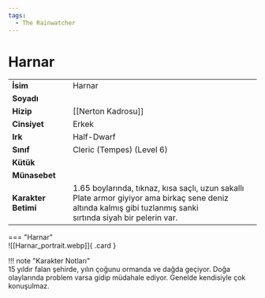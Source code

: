 ```yaml
---
tags:
  - The Rainwatcher
---  
```

# Harnar   
  
<div class="grid" markdown>  
  
|  |  |  
|---|---|  
| **İsim** | Harnar |  
| **Soyadı** |  |  
| **Hizip** | [[Nerton Kadrosu]] |  
| **Cinsiyet** | Erkek |  
| **Irk** | Half-Dwarf |  
| **Sınıf** | Cleric (Tempes) (Level 6) |  
| **Kütük** |  |  
| **Münasebet** |  |  
| **Karakter Betimi** | 1.65 boylarında, tıknaz, kısa saçlı, uzun sakallı<br>Plate armor giyiyor ama birkaç sene deniz altında kalmış gibi tuzlanmış sanki<br>sırtında siyah bir pelerin var. |  
  
  
=== "Harnar"  
	![[Harnar_portrait.webp]]{ .card }  
  
</div>  
  
!!! note "Karakter Notları"  
	15 yıldır falan şehirde, yılın çoğunu ormanda ve dağda geçiyor. Doğa olaylarında problem varsa gidip müdahale ediyor. Genelde kendisiyle çok konuşulmaz.   